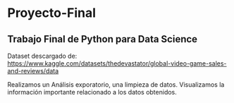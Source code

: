 # Proyecto-Final
## Trabajo Final de Python para Data Science

Dataset descargado de:
https://www.kaggle.com/datasets/thedevastator/global-video-game-sales-and-reviews/data

Realizamos un Análisis exporatorio, una limpieza de datos. Visualizamos la información importante relacionado a los datos obtenidos.
